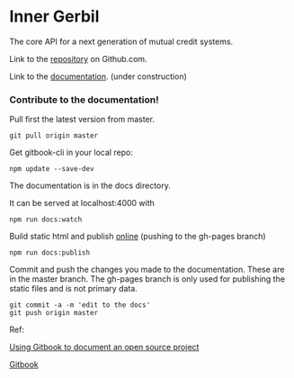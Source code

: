 # Inner Gerbil

The core API for a next generation of mutual credit systems.

Link to the [repository](https://github.com/dimitrydhondt/inner-gerbil) on Github.com.

Link to the [documentation](http://dimitrydhondt.github.io/inner-gerbil). (under construction)

### Contribute to the documentation!

Pull first the latest version from master.
```shell
git pull origin master
```

Get gitbook-cli in your local repo:


```shell
npm update --save-dev
```

The documentation is in the docs directory.  

It can be served at localhost:4000 with

```shell
npm run docs:watch
```

Build static html and publish [online](http://dimitrydhondt.github.io/inner-gerbil) (pushing to the gh-pages branch)
```shell
npm run docs:publish
```

Commit and push the changes you made to the documentation. These are in the master branch. The gh-pages branch is only used for publishing the static files and is not primary data.
```shell
git commit -a -m 'edit to the docs'
git push origin master
```


Ref:

[Using Gitbook to document an open source project](https://medium.com/@gpbl/how-to-use-gitbook-to-publish-docs-for-your-open-source-npm-packages-465dd8d5bfba)

[Gitbook](https://github.com/GitbookIO/gitbook)




